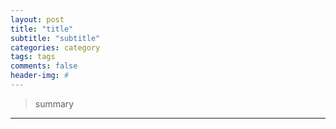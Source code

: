 ```yaml
---  
layout: post  
title: "title"  
subtitle: "subtitle"  
categories: category
tags: tags
comments: false
header-img: #
---
```

> summary

---

